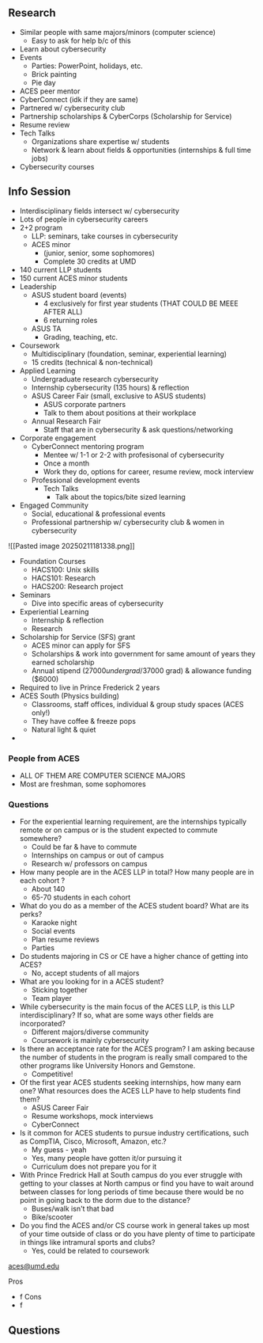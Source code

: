 ## Research

- Similar people with same majors/minors (computer science)
	- Easy to ask for help b/c of this
- Learn about cybersecurity
- Events
	- Parties: PowerPoint, holidays, etc.
	- Brick painting
	- Pie day
- ACES peer mentor
- CyberConnect (idk if they are same)
- Partnered w/ cybersecurity club
- Partnership scholarships & CyberCorps (Scholarship for Service)
- Resume review
- Tech Talks
	- Organizations share expertise w/ students
	- Network & learn about fields & opportunities (internships & full time jobs)
- Cybersecurity courses

## Info Session

- Interdisciplinary fields intersect w/ cybersecurity
- Lots of people in cybersecurity careers
- 2+2 program
	- LLP: seminars, take courses in cybersecurity
	- ACES minor 
		- (junior, senior, some sophomores)
		- Complete 30 credits at UMD
- 140 current LLP students
- 150 current ACES minor students
- Leadership
	- ASUS student board (events)
		- 4 exclusively for first year students (THAT COULD BE MEEE AFTER ALL)
		- 6 returning roles
	- ASUS TA
		- Grading, teaching, etc.
- Coursework
	- Multidisciplinary (foundation, seminar, experiential learning)
	- 15 credits (technical & non-technical)
- Applied Learning
	- Undergraduate research cybersecurity
	- Internship cybersecurity (135 hours) & reflection
	- ASUS Career Fair (small, exclusive to ASUS students)
		- ASUS corporate partners
		- Talk to them about positions at their workplace
	- Annual Research Fair
		- Staff that are in cybersecurity & ask questions/networking
- Corporate engagement
	- CyberConnect mentoring program
		- Mentee w/ 1-1 or 2-2 with profesisonal of cybersecurity
		- Once a month
		- Work they do, options for career, resume review, mock interview
	- Professional development events
		- Tech Talks
			- Talk about the topics/bite sized learning
- Engaged Community
	- Social, educational & professional events
	- Professional partnership w/ cybersecurity club & women in cybersecurity

![[Pasted image 20250211181338.png]]
- Foundation Courses
	- HACS100: Unix skills
	- HACS101: Research
	- HACS200: Research project
- Seminars
	- Dive into specific areas of cybersecurity
- Experiential Learning
	- Internship & reflection
	- Research
- Scholarship for Service (SFS) grant
	- ACES minor can apply for SFS
	- Scholarships & work into government for same amount of years they earned scholarship
	- Annual stipend ($27000 undergrad/$37000 grad) & allowance funding ($6000)
- Required to live in Prince Frederick 2 years
- ACES South (Physics building)
	- Classrooms, staff offices, individual & group study spaces (ACES only!)
	- They have coffee & freeze pops
	- Natural light & quiet
- 
### People from ACES

- ALL OF THEM ARE COMPUTER SCIENCE MAJORS
- Most are freshman, some sophomores

### Questions

- For the experiential learning requirement, are the internships typically remote or on campus or is the student expected to commute somewhere?
	- Could be far & have to commute
	- Internships on campus or out of campus
	- Research w/ professors on campus
- How many people are in the ACES LLP in total? How many people are in each cohort ?
	- About 140
	- 65-70 students in each cohort
- What do you do as a member of the ACES student board? What are its perks?
	- Karaoke night
	- Social events
	- Plan resume reviews
	- Parties
- Do students majoring in CS or CE have a higher chance of getting into ACES?
	- No, accept students of all majors
- What are you looking for in a ACES student?
	- Sticking together
	- Team player
- While cybersecurity is the main focus of the ACES LLP, is this LLP interdisciplinary? If so, what are some ways other fields are incorporated?
	- Different majors/diverse community
	- Coursework is mainly cybersecurity
- Is there an acceptance rate for the ACES program? I am asking because the number of students in the program is really small compared to the other programs like University Honors and Gemstone.
	- Competitive!
- Of the first year ACES students seeking internships, how many earn one? What resources does the ACES LLP have to help students find them?
	- ASUS Career Fair
	- Resume workshops, mock interviews
	- CyberConnect
- Is it common for ACES students to pursue industry certifications, such as CompTIA, Cisco, Microsoft, Amazon, etc.?
	- My guess - yeah
	- Yes, many people have gotten it/or pursuing it
	- Curriculum does not prepare you for it
- With Prince Fredrick Hall at South campus do you ever struggle with getting to your classes at North campus or find you have to wait around between classes for long periods of time because there would be no point in going back to the dorm due to the distance?
	- Buses/walk isn't that bad
	- Bike/scooter
- Do you find the ACES and/or CS course work in general takes up most of your time outside of class or do you have plenty of time to participate in things like intramural sports and clubs?
	- Yes, could be related to coursework

aces@umd.edu



Pros
- f
Cons
- f

## Questions

